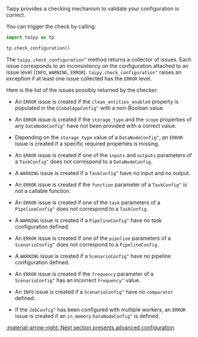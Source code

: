 Taipy provides a checking mechanism to validate your configuration is correct.

You can trigger the check by calling:
```python linenums="1"
import taipy as tp

tp.check_configuration()
```

The `taipy.check_configuration^` method returns a collector of issues. Each issue corresponds to an inconsistency on
the configuration attached to an issue level (`INFO`, `WARNING`, `ERROR`). `taipy.check_configuration^` raises an
exception if at least one issue collected has the `ERROR` level.

Here is the list of the issues possibly returned by the checker:

- An `ERROR` issue is created if the `clean_entities_enabled` property is populated in the
`GlobalAppConfig^`
with a non-Boolean value.

- An `ERROR` issue is created if the `storage_type` and the `scope` properties of any
`DataNodeConfig^`
have not been provided with a correct value.

- Depending on the `storage_type` value of a
`DataNodeConfig^`,
an `ERROR` issue is created if a specific required properties is missing.

- An `ERROR` issue is created if one of the `inputs` and `outputs` parameters of a
`TaskConfig^`
does not correspond to a `DataNodeConfig`.

- A `WARNING` issue is created if a
`TaskConfig^` have no input and no output.

- An `ERROR` issue is created if the `function` parameter of a
`TaskConfig^`
is not a callable function.

- An `ERROR` issue is created if one of the `task` parameters of a
`PipelineConfig^`
does not correspond to a `TaskConfig`.

- A `WARNING` issue is created if a
`PipelineConfig^` have no task configuration
defined.

- An `ERROR` issue is created if one of the `pipeline` parameters of a
`ScenarioConfig^`
does not correspond to a `PipelineConfig`.

- A `WARNING` issue is created if a
`ScenarioConfig^` have no pipeline
configuration defined.

- An `ERROR` issue is created if the `frequency` parameter of a
`ScenarioConfig^`
has an incorrect `Frequency^` value.

- An `INFO` issue is created if a
`ScenarioConfig^` have no `comparator` defined.

- If the `JobConfig^` has been
  configured with multiple workers, an `ERROR` issue is created if an `in_memory` `DataNodeConfig^` is defined.


[:material-arrow-right: Next section presents advanced configuration](advanced-config.md).
